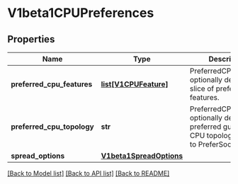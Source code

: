 # V1beta1CPUPreferences

## Properties
Name | Type | Description | Notes
------------ | ------------- | ------------- | -------------
**preferred_cpu_features** | [**list[V1CPUFeature]**](V1CPUFeature.md) | PreferredCPUFeatures optionally defines a slice of preferred CPU features. | [optional] 
**preferred_cpu_topology** | **str** | PreferredCPUTopology optionally defines the preferred guest visible CPU topology, defaults to PreferSockets. | [optional] 
**spread_options** | [**V1beta1SpreadOptions**](V1beta1SpreadOptions.md) |  | [optional] 

[[Back to Model list]](../README.md#documentation-for-models) [[Back to API list]](../README.md#documentation-for-api-endpoints) [[Back to README]](../README.md)


